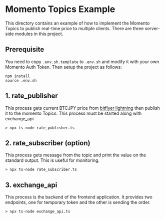 # Momento Topics Example 

This directory contains an example of how to implement the Momento Topics to publish real-time price to multiple clients. 
There are three server-side modules in this project.

## Prerequisite

You need to copy ``.env.sh.template`` to `.env.sh` and modify it with your own Momento Auth Token. 
Then setup the project as follows:

```
npm install
source .env.sh
```

## 1. rate_publisher

This process gets current BTCJPY price from [bitflyer lightning](https://lightning.bitflyer.com/) then publish it to the momento Topics. This process must be started along with exchange_api

```
> npx ts-node rate_publisher.ts
```

## 2. rate_subscriber (option)

This process gets message from the topic and print the value on the standard output. This is useful for monitoring.

```
> npx ts-node rate_subscriber.ts
```

## 3. exchange_api

This process is the backend of the frontend application. It provides two endpoints, one for temporary token and the other is sending the order.

```
> npx ts-node exchange_api.ts
```